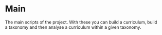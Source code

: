 # Main

The main scripts of the project. With these you can build a curriculum, build a taxonomy and then analyse a curriculum within a given taxonomy.
